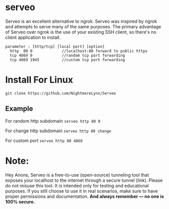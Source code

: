 # serveo
Serveo is an excellent alternative to ngrok. Serveo was inspired by ngrok and attempts to serve many of the same purposes. The primary advantage of Serveo over ngrok is the use of your existing SSH client, so there's no client application to install.

```
parameter : [http/tcp] [local port] [option]
  http  80 0             //localhost:80 forward to public https
  tcp 4869 0             //random tcp port forwarding
  tcp 4869 1945          //custom tcp port forwarding
  ```

  # Install For Linux
`git clone https://github.com/NightmareLynx/Serveo`
  
 ## Example
For random http subdomain
`serveo http 80 0` 
  
For change http subdomain
`serveo http 80 change` 
  
For custom port
`serveo http 80 4869` 


# Note:
Hey Anons,
Serveo is a free-to-use (open-source) tunneling tool that exposes your localhost to the internet through a secure tunnel (link). Please do not misuse this tool.
It is intended only for testing and educational purposes. If you still choose to use it in real scenarios, make sure to have proper permissions and documentation.
**And always remember — no one is 100% secure.**
